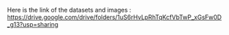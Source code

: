Here is the link of the datasets and images : https://drive.google.com/drive/folders/1uS6rHvLpRhTqKcfVbTwP_xGsFw0D_g13?usp=sharing
